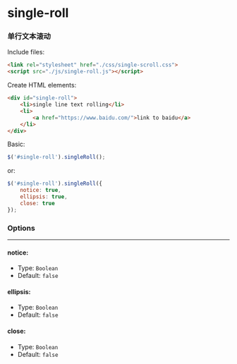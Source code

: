 # single-roll
### 单行文本滚动

Include files:
```html
<link rel="stylesheet" href="./css/single-scroll.css">
<script src="./js/single-roll.js"></script>
```

Create HTML elements:

```html
<div id="single-roll">
    <li>single line text rolling</li>
    <li>
        <a href="https://www.baidu.com/">link to baidu</a>
    </li>
</div>
```

Basic:
```js
$('#single-roll').singleRoll();
```
or:
```js
$('#single-roll').singleRoll({
    notice: true,
    ellipsis: true,
    close: true
});
```

### Options
-------
#### notice:
- Type: `Boolean`
- Default: `false`

#### ellipsis:
- Type: `Boolean`
- Default: `false`

#### close:
- Type: `Boolean`
- Default: `false`